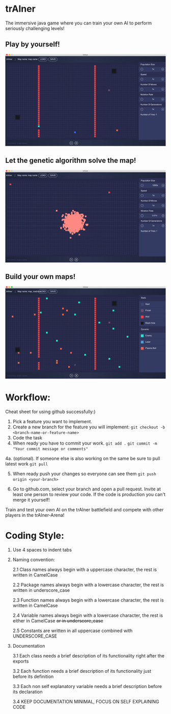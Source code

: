 # trAIner
The immersive java game where you can train your own AI to perform seriously challenging levels!

## Play by yourself!
![screenshot1](https://github.com/tr-AI-ner/trAIner/blob/master/doc/Construction/Increment3/screenshot_normal_map.png)

## Let the genetic algorithm solve the map!
![ai1](https://github.com/tr-AI-ner/trAIner/blob/master/doc/Construction/Increment3/screenshot_ai_game_mode.png)

## Build your own maps!
![build](https://github.com/tr-AI-ner/trAIner/blob/master/doc/Construction/Increment3/screenshot_map_madness_build_mode.png)


# Workflow:
Cheat sheet for using github successfully:)

1. Pick a feature you want to implement.
2. Create a new branch for the feature you will implement:
```git checkout -b <branch-name-or-feature-name>```
3. Code the task
4. When ready you have to commit your work.
```git add .```
```git commit -m "Your commit message or comments"```

4a. (optional). If someone else is also working on the same be sure to pull latest work
```git pull```

5. When ready push your changes so everyone can see them
```git push origin <your-branch>```

6. Go to github.com, select your branch and open a pull request. Invite at least one person to review your code. If the code is production you can't merge it yourself!


Train and test your own AI on the trAIner battlefield and compete with other players in the trAIner-Arena!

# Coding Style:
1. Use 4 spaces to indent tabs
2. Naming convention:

    2.1 Class names always begin with a uppercase character, the rest is written in CamelCase
    
    2.2 Package names always begin with a lowercase character, the rest is written in underscore_case
    
    2.3 Function names always begin with a lowercase character, the rest is written in CamelCase
    
    2.4 Variable names always begin with a lowercase character, the rest is either in CamelCase ~~or in underscore_case~~
    
    2.5 Constants are written in all uppercase combined with UNDERSCORE_CASE
    
3. Documentation

    3.1 Each class needs a brief description of its functionality right after the exports
    
    3.2 Each function needs a brief description of its functionality just before its definition
    
    3.3 Each non self explanatory variable needs a brief description before its declaration
    
    3.4 KEEP DOCUMENTATION MINIMAL, FOCUS ON SELF EXPLAINING CODE
    

